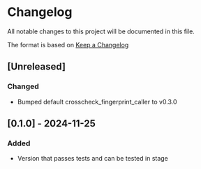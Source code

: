 # Changelog

All notable changes to this project will be documented in this file.

The format is based on [Keep a Changelog](https://keepachangelog.com/en/1.1.0/)

## [Unreleased]

### Changed
* Bumped default crosscheck_fingerprint_caller to v0.3.0

## [0.1.0] - 2024-11-25

### Added
* Version that passes tests and can be tested in stage